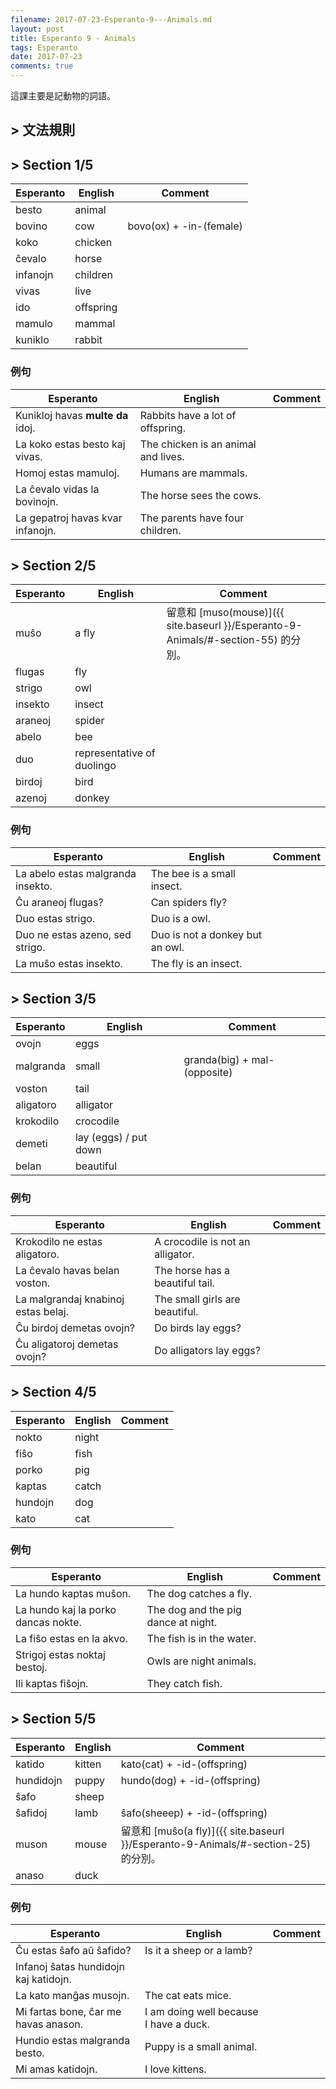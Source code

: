 ```yaml
---
filename: 2017-07-23-Esperanto-9---Animals.md
layout: post
title: Esperanto 9 - Animals
tags: Esperanto
date: 2017-07-23
comments: true
---
```

<!--
[]({{ site.baseurl }}/Esperanto-9-Animals/)
[]({{ site.baseurl }}/Esperanto-9-Animals/#-文法規則)
[]({{ site.baseurl }}/Esperanto-9-Animals/#-section-15)
[]({{ site.baseurl }}/Esperanto-9-Animals/#-section-25)
[]({{ site.baseurl }}/Esperanto-9-Animals/#-section-35)
[]({{ site.baseurl }}/Esperanto-9-Animals/#-section-45)
[]({{ site.baseurl }}/Esperanto-9-Animals/#-section-55)
-->
這課主要是記動物的詞語。

## > 文法規則

## > Section 1/5

|Esperanto|English|Comment|
|---|---|---|
|besto|animal||
|bovino|cow|bovo(ox) + -in-(female)|
|koko|chicken||
|ĉevalo|horse||
|infanojn|children||
|vivas|live||
|ido|offspring||
|mamulo|mammal||
|kuniklo|rabbit||

### 例句

|Esperanto|English|Comment|
|---|---|---|
|Kunikloj havas **multe da** idoj.|Rabbits have a lot of offspring.||
|La koko estas besto kaj vivas.|The chicken is an animal and lives.||
|Homoj estas mamuloj.|Humans are mammals.||
|La ĉevalo vidas la bovinojn.|The horse sees the cows.||
|La gepatroj havas kvar infanojn.|The parents have four children.||

## > Section 2/5

|Esperanto|English|Comment|
|---|---|---|
|muŝo|a fly|留意和 [muso(mouse)]({{ site.baseurl }}/Esperanto-9-Animals/#-section-55) 的分別。|
|flugas|fly||
|strigo|owl||
|insekto|insect||
|araneoj|spider||
|abelo|bee||
|duo|representative of duolingo||
|birdoj|bird||
|azenoj|donkey||

### 例句

|Esperanto|English|Comment|
|---|---|---|
|La abelo estas malgranda insekto.|The bee is a small insect.||
|Ĉu araneoj flugas?|Can spiders fly?||
|Duo estas strigo.|Duo is a owl.||
|Duo ne estas azeno, sed strigo.|Duo is not a donkey but an owl.||
|La muŝo estas insekto.|The fly is an insect.||

## > Section 3/5

|Esperanto|English|Comment|
|---|---|---|
|ovojn|eggs||
|malgranda|small|granda(big) + mal-(opposite)|
|voston|tail||
|aligatoro|alligator||
|krokodilo|crocodile||
|demeti|lay (eggs) / put down||
|belan|beautiful||

### 例句

|Esperanto|English|Comment|
|---|---|---|
|Krokodilo ne estas aligatoro.|A crocodile is not an alligator.||
|La ĉevalo havas belan voston.|The horse has a beautiful tail.||
|La malgrandaj knabinoj estas belaj.|The small girls are beautiful.||
|Ĉu birdoj demetas ovojn?|Do birds lay eggs?||
|Ĉu aligatoroj demetas ovojn?|Do alligators lay eggs?||

## > Section 4/5

|Esperanto|English|Comment|
|---|---|---|
|nokto|night||
|fiŝo|fish||
|porko|pig||
|kaptas|catch||
|hundojn|dog||
|kato|cat||

### 例句

|Esperanto|English|Comment|
|---|---|---|
|La hundo kaptas muŝon.|The dog catches a fly.||
|La hundo kaj la porko dancas nokte.|The dog and the pig dance at night.||
|La fiŝo estas en la akvo.|The fish is in the water.||
|Strigoj estas noktaj bestoj.|Owls are night animals.||
|Ili kaptas fiŝojn.|They catch fish.||

## > Section 5/5

|Esperanto|English|Comment|
|---|---|---|
|katido|kitten|kato(cat) + -id-(offspring)|
|hundidojn|puppy|hundo(dog) + -id-(offspring)|
|ŝafo|sheep||
|ŝafidoj|lamb|ŝafo(sheeep) + -id-(offspring)|
|muson|mouse|留意和 [muŝo(a fly)]({{ site.baseurl }}/Esperanto-9-Animals/#-section-25) 的分別。|
|anaso|duck||

### 例句

|Esperanto|English|Comment|
|---|---|---|
|Ĉu estas ŝafo aŭ ŝafido?|Is it a sheep or a lamb?||
|Infanoj ŝatas hundidojn kaj katidojn.||
|La kato manĝas musojn.|The cat eats mice.||
|Mi fartas bone, ĉar me havas anason.|I am doing well because I have a duck.||
|Hundio estas malgranda besto.|Puppy is a small animal.||
|Mi amas katidojn.|I love kittens.||
